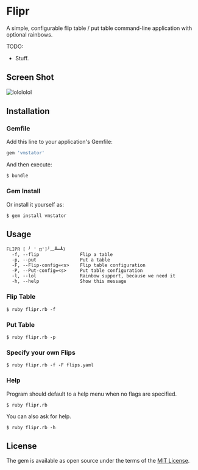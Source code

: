 # Flipr

A simple, configurable flip table / put table command-line application with optional rainbows.

TODO: 
* Stuff.

## Screen Shot

![lolololol](http://i.imgur.com/YdLBtTx.png)

## Installation

### Gemfile

Add this line to your application's Gemfile:

```ruby
gem 'vmstator'
```

And then execute:

    $ bundle

### Gem Install

Or install it yourself as:

    $ gem install vmstator

## Usage

```
FLIPR [ ╯ ' □']╯︵┻━┻)
  -f, --flip               Flip a table
  -p, --put                Put a table
  -F, --Flip-config=<s>    Flip table configuration
  -P, --Put-config=<s>     Put table configuration
  -l, --lol                Rainbow support, because we need it
  -h, --help               Show this message
```

### Flip Table

```
$ ruby flipr.rb -f
````

### Put Table

```
$ ruby flipr.rb -p
```

### Specify your own Flips

```
$ ruby flipr.rb -f -F flips.yaml
```

### Help

Program should default to a help menu when no flags are specified.

```
$ ruby flipr.rb
```

You can also ask for help.

```
$ ruby flipr.rb -h
```

## License

The gem is available as open source under the terms of the [MIT License](http://opensource.org/licenses/MIT).
